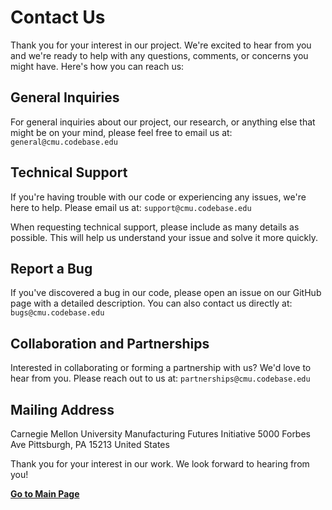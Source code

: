 # Contact Us

Thank you for your interest in our project. We're excited to hear from you and we're ready to help with any questions, comments, or concerns you might have. Here's how you can reach us:

## General Inquiries

For general inquiries about our project, our research, or anything else that might be on your mind, please feel free to email us at: `general@cmu.codebase.edu`

## Technical Support

If you're having trouble with our code or experiencing any issues, we're here to help. Please email us at: `support@cmu.codebase.edu`

When requesting technical support, please include as many details as possible. This will help us understand your issue and solve it more quickly.

## Report a Bug

If you've discovered a bug in our code, please open an issue on our GitHub page with a detailed description. You can also contact us directly at: `bugs@cmu.codebase.edu`

## Collaboration and Partnerships

Interested in collaborating or forming a partnership with us? We'd love to hear from you. Please reach out to us at: `partnerships@cmu.codebase.edu`

## Mailing Address

Carnegie Mellon University
Manufacturing Futures Initiative
5000 Forbes Ave
Pittsburgh, PA 15213
United States

Thank you for your interest in our work. We look forward to hearing from you!


[**Go to Main Page**](https://github.com/cmu-mfi/)